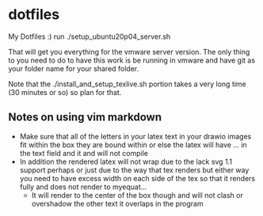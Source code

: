 # dotfiles
My Dotfiles :)
run ./setup_ubuntu20p04_server.sh

That will get you everything for the vmware server version.
The only thing to you need to do to have this work is be running in vmware and have git as your folder name for your shared folder.

Note that the ./install_and_setup_texlive.sh portion takes a very long time (30
      minutes or so) so plan for that.

## Notes on using vim markdown

- Make sure that all of the letters in your latex text in your drawio images
fit within the box they are bound within or else the latex will have ... in the 
text field and it and will not compile
- In addition the rendered latex will not wrap due to the lack svg 1.1 support
perhaps or just due to the way that tex renders but either way you need to have
excess width on each side of the tex so that it renders fully and does not
render to myequat...
   - It will render to the center of the box though and will not clash or
   overshadow the other text it overlaps in the program
